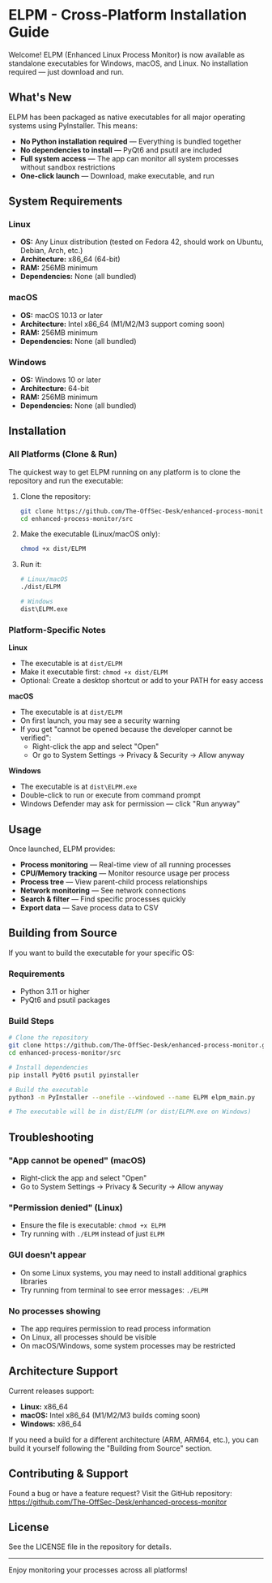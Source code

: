 # ELPM - Cross-Platform Installation Guide

Welcome! ELPM (Enhanced Linux Process Monitor) is now available as standalone executables for Windows, macOS, and Linux. No installation required — just download and run.

## What's New

ELPM has been packaged as native executables for all major operating systems using PyInstaller. This means:

- **No Python installation required** — Everything is bundled together
- **No dependencies to install** — PyQt6 and psutil are included
- **Full system access** — The app can monitor all system processes without sandbox restrictions
- **One-click launch** — Download, make executable, and run

## System Requirements

### Linux
- **OS:** Any Linux distribution (tested on Fedora 42, should work on Ubuntu, Debian, Arch, etc.)
- **Architecture:** x86_64 (64-bit)
- **RAM:** 256MB minimum
- **Dependencies:** None (all bundled)

### macOS
- **OS:** macOS 10.13 or later
- **Architecture:** Intel x86_64 (M1/M2/M3 support coming soon)
- **RAM:** 256MB minimum
- **Dependencies:** None (all bundled)

### Windows
- **OS:** Windows 10 or later
- **Architecture:** 64-bit
- **RAM:** 256MB minimum
- **Dependencies:** None (all bundled)

## Installation

### All Platforms (Clone & Run)

The quickest way to get ELPM running on any platform is to clone the repository and run the executable:

1. Clone the repository:
   ```bash
   git clone https://github.com/The-OffSec-Desk/enhanced-process-monitor.git
   cd enhanced-process-monitor/src
   ```

2. Make the executable (Linux/macOS only):
   ```bash
   chmod +x dist/ELPM
   ```

3. Run it:
   ```bash
   # Linux/macOS
   ./dist/ELPM

   # Windows
   dist\ELPM.exe
   ```

### Platform-Specific Notes

**Linux**
- The executable is at `dist/ELPM`
- Make it executable first: `chmod +x dist/ELPM`
- Optional: Create a desktop shortcut or add to your PATH for easy access

**macOS**
- The executable is at `dist/ELPM`
- On first launch, you may see a security warning
- If you get "cannot be opened because the developer cannot be verified":
  - Right-click the app and select "Open"
  - Or go to System Settings → Privacy & Security → Allow anyway

**Windows**
- The executable is at `dist\ELPM.exe`
- Double-click to run or execute from command prompt
- Windows Defender may ask for permission — click "Run anyway"

## Usage

Once launched, ELPM provides:

- **Process monitoring** — Real-time view of all running processes
- **CPU/Memory tracking** — Monitor resource usage per process
- **Process tree** — View parent-child process relationships
- **Network monitoring** — See network connections
- **Search & filter** — Find specific processes quickly
- **Export data** — Save process data to CSV

## Building from Source

If you want to build the executable for your specific OS:

### Requirements
- Python 3.11 or higher
- PyQt6 and psutil packages

### Build Steps

```bash
# Clone the repository
git clone https://github.com/The-OffSec-Desk/enhanced-process-monitor.git
cd enhanced-process-monitor/src

# Install dependencies
pip install PyQt6 psutil pyinstaller

# Build the executable
python3 -m PyInstaller --onefile --windowed --name ELPM elpm_main.py

# The executable will be in dist/ELPM (or dist/ELPM.exe on Windows)
```

## Troubleshooting

### "App cannot be opened" (macOS)
- Right-click the app and select "Open"
- Go to System Settings → Privacy & Security → Allow anyway

### "Permission denied" (Linux)
- Ensure the file is executable: `chmod +x ELPM`
- Try running with `./ELPM` instead of just `ELPM`

### GUI doesn't appear
- On some Linux systems, you may need to install additional graphics libraries
- Try running from terminal to see error messages: `./ELPM`

### No processes showing
- The app requires permission to read process information
- On Linux, all processes should be visible
- On macOS/Windows, some system processes may be restricted

## Architecture Support

Current releases support:
- **Linux:** x86_64
- **macOS:** Intel x86_64 (M1/M2/M3 builds coming soon)
- **Windows:** x86_64

If you need a build for a different architecture (ARM, ARM64, etc.), you can build it yourself following the "Building from Source" section.

## Contributing & Support

Found a bug or have a feature request? Visit the GitHub repository:
https://github.com/The-OffSec-Desk/enhanced-process-monitor

## License

See the LICENSE file in the repository for details.

---

Enjoy monitoring your processes across all platforms!
